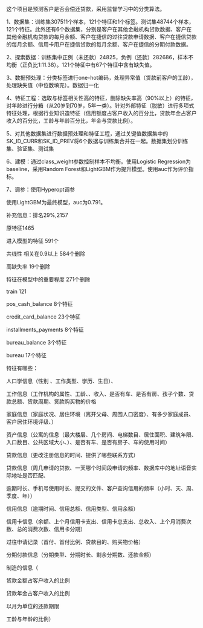 这个项目是预测客户是否会偿还贷款，采用监督学习中的分类算法。

1、数据集：训练集307511个样本，121个特征和1个标签。测试集48744个样本，121个特征。此外还有6个数据集，分别是客户在其他金融机构贷款数据、客户在其他金融机构贷款的每月余额、客户在捷信的过往贷款申请数据、客户在捷信贷款的每月余额、信用卡用户在捷信贷款的每月余额、客户在捷信的分期付款数据。

2、探索数据：训练集中正例（未还款）24825，负例（还款）282686，样本不均衡（正负比1:11.38）。121个特征中有67个特征中含有缺失值。

3、数据预处理：分类标签进行one-hot编码，处理异常值（贷款前客户的工龄），处理缺失值（中位数填充）。数据归一化

4、特征工程：选取与标签相关性高的特征，删除缺失率高（90%以上）的特征，对年龄进行分箱（从20岁到70岁，5年一类）。针对外部特征（脱敏）进行多项式特征处理，根据行业知识造特征（信用额度占客户收入的百分比，贷款年金占客户收入的百分比，工龄与年龄百分比，年金与贷款比例）。

5、对其他数据集进行数据预处理和特征工程，通过关键值数据集中的SK_ID_CURR和SK_ID_PREV将6个数据与训练集合并在一起。数据集划分训练集、验证集、测试集

6、建模：通过class_weight参数控制样本不均衡。使用Logistic Regression为baseline，采用Random Forest和LightGBM作为提升模型。使用auc作为评价指标。

7、调参：使用Hyperopt调参

使用LightGBM为最终模型，auc为0.791。



补充信息：排名29%,2157

原特征1465

进入模型的特征 591个

共线性 相关在0.9以上 584个删除

高缺失率 19个删除

特征在模型中的重要程度 271个删除

train 121

pos_cash_balance 8个特征

credit_card_balance 23个特征

installments_payments 8个特征

bureau_balance 3个特征

bureau 17个特征

特征有哪些：

人口学信息（性别 、工作类型、学历、生日）、

工作信息（工作机构的属性、工龄、、收入、是否有车、是否有房、孩子个数、贷款总额、贷款周期、贷款购买物的价格

家庭信息（家庭状况、居住环境（离开父母、周围人口密度）、有多少家庭成员、客户居住环境评级、）

资产信息（公寓的信息（最大楼层、几个房间、电梯数目、居住面积、建筑年限、入口数目、公共区域大小、）、是否有车、是否有房子、车的使用时间）

贷款信息（更改注册信息的时间、提供了哪些联系方式）

贷款信息（周几申请的贷款、一天哪个时间段申请的频率、数据库中的地址语音实际地址是否匹配、

逾期时长、手机号使用时长、提交的文件、客户查询信用的频率（小时、天、周、季度、年））

信用信息（逾期时间、信用总额、信用类型、信用余额）

信用卡信息（余额、上个月信用卡支出、信用卡总支出、总收入、上个月消费次数、总的消费次数、信用卡分期）

过往申请记录（首付、首付比例、贷款目的、购买物价格）

分期付款信息（分期类型、分期时长、剩余分期数、还款金额）

制造的信息（

贷款金额占客户收入的比例

贷款年金占客户收入的比例

以月为单位的还款期限

工龄与年龄的比例）